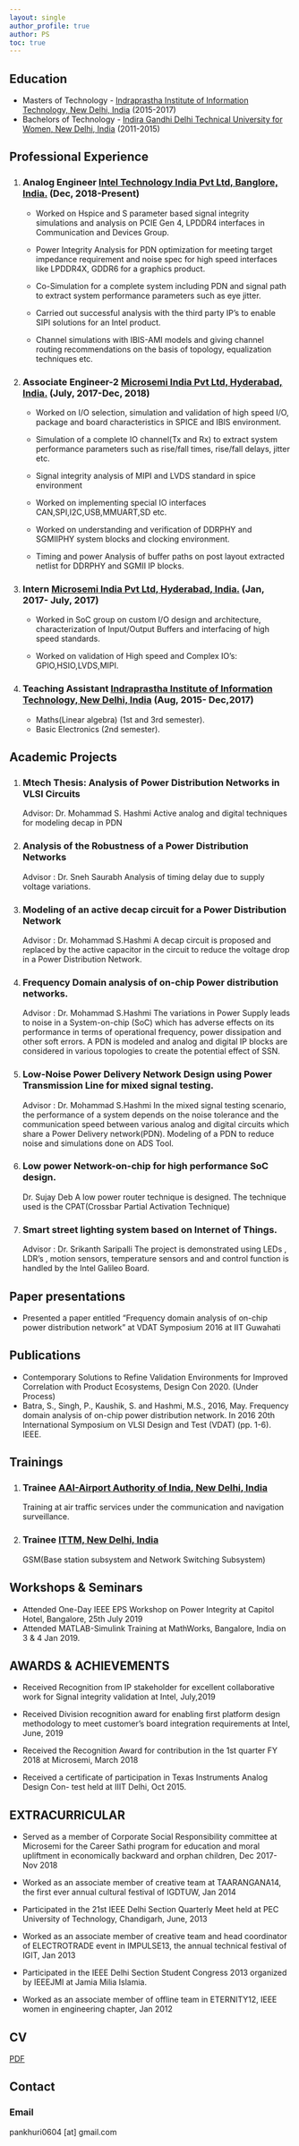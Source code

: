 ```yaml
---
layout: single
author_profile: true
author: PS
toc: true
---
```



## Education
- Masters of Technology - [Indraprastha Institute of Information Technology, New Delhi, India](https://www.iiitd.ac.in/) (2015-2017)
- Bachelors of Technology - [Indira Gandhi Delhi Technical University for Women, New Delhi, India](https://www.igdtuw.ac.in//) (2011-2015)

## Professional Experience

1. ### Analog Engineer [Intel Technology India Pvt Ltd, Banglore, India.](https://www.intel.com/) (Dec, 2018-Present)
   - Worked on Hspice and S parameter based signal integrity simulations and analysis on PCIE Gen 4, 
    LPDDR4 interfaces in Communication and Devices Group.
    
   - Power Integrity Analysis for PDN optimization for meeting target impedance requirement and noise
    spec for high speed interfaces like LPDDR4X, GDDR6 for a graphics product.
    
   - Co-Simulation for a complete system including PDN and signal path to extract system performance 
    parameters such as eye jitter.
    
   - Carried out successful analysis with the third party IP’s to enable SIPI solutions for an Intel 
    product.
    
   - Channel simulations with IBIS-AMI models and giving channel routing recommendations on the basis
    of topology, equalization techniques etc.
2. ### Associate Engineer-2 [Microsemi India Pvt Ltd, Hyderabad, India.](https://www.microsemi.com/) (July, 2017-Dec, 2018)
   - Worked on I/O selection, simulation and validation of high speed I/O, package and board characteristics
    in SPICE and IBIS environment.
    
   - Simulation of a complete IO channel(Tx and Rx) to extract system performance parameters such as rise/fall
    times, rise/fall delays, jitter etc.
    
   - Signal integrity analysis of MIPI and LVDS standard in spice environment
    
   - Worked on implementing special IO interfaces CAN,SPI,I2C,USB,MMUART,SD etc.
    
   - Worked on understanding and verification of DDRPHY and SGMIIPHY system blocks and clocking environment.
    
   - Timing and power Analysis of buffer paths on post layout extracted netlist for DDRPHY and SGMII IP blocks.
3. ### Intern [Microsemi India Pvt Ltd, Hyderabad, India.](https://www.microsemi.com/) (Jan, 2017- July, 2017)
   - Worked in SoC group on custom I/O design and architecture, characterization of Input/Output Buffers and 
    interfacing of high speed standards.
    
   - Worked on validation of High speed and Complex IO’s: GPIO,HSIO,LVDS,MIPI.
    
4. ### Teaching Assistant [Indraprastha Institute of Information Technology, New Delhi, India](https://www.iiitd.ac.in/) (Aug, 2015- Dec,2017)
   - Maths(Linear algebra) (1st and 3rd semester).  
   - Basic Electronics (2nd semester).
    
## Academic Projects
1. ### Mtech Thesis: Analysis of Power Distribution Networks in VLSI Circuits
   Advisor: Dr. Mohammad S. Hashmi
   Active analog and digital techniques for modeling decap in PDN
    
2. ### Analysis of the Robustness of a Power Distribution Networks
   Advisor : Dr. Sneh Saurabh
   Analysis of timing delay due to supply voltage variations.
    
3. ### Modeling of an active decap circuit for a Power Distribution Network
   Advisor : Dr. Mohammad S.Hashmi
   A decap circuit is proposed and replaced by the active capacitor in the circuit to reduce the voltage
    drop in a Power Distribution Network.
    
4. ### Frequency Domain analysis of on-chip Power distribution networks.
   Advisor : Dr. Mohammad S.Hashmi
   The variations in Power Supply leads to noise in a System-on-chip (SoC) which has adverse effects on 
    its performance in terms of operational frequency, power dissipation and other soft errors. A PDN is 
    modeled and analog and digital IP blocks are considered in various topologies to create the potential
    effect of SSN.
    
5. ### Low-Noise Power Delivery Network Design using Power Transmission Line for mixed signal testing.
   Advisor : Dr. Mohammad S.Hashmi
   In the mixed signal testing scenario, the performance of a system depends on the noise tolerance and
    the communication speed between various analog and digital circuits which share a Power Delivery network(PDN). 
    Modeling of a PDN to reduce noise and simulations done on ADS Tool.
    
6. ### Low power Network-on-chip for high performance SoC design.
   Dr. Sujay Deb
   A low power router technique is designed. The technique used is the CPAT(Crossbar Partial Activation Technique)
    
7. ### Smart street lighting system based on Internet of Things.
   Advisor : Dr. Srikanth Saripalli
   The project is demonstrated using LEDs , LDR’s , motion sensors, temperature sensors and and control function
    is handled by the Intel Galileo Board.

## Paper presentations
- Presented a paper entitled “Frequency domain analysis of on-chip power distribution network” at VDAT Symposium
2016 at IIT Guwahati
    
## Publications
- Contemporary Solutions to Refine Validation Environments for Improved Correlation with Product Ecosystems, 
Design Con 2020. (Under Process)
- Batra, S., Singh, P., Kaushik, S. and Hashmi, M.S., 2016, May. Frequency domain analysis of on-chip power 
distribution network. In 2016 20th International Symposium on VLSI Design and Test (VDAT) (pp. 1-6). IEEE.

## Trainings 
1. ### Trainee [AAI-Airport Authority of India, New Delhi, India](https://www.aai.aero/)
   Training at air traffic services under the communication and navigation surveillance.
      
2. ### Trainee [ITTM, New Delhi, India](http://mtnldelhi.in/ittm/)
   GSM(Base station subsystem and Network Switching Subsystem)
      
## Workshops & Seminars
 - Attended One-Day IEEE EPS Workshop on Power Integrity at Capitol Hotel, Bangalore, 25th July 2019
 - Attended MATLAB-Simulink Training at MathWorks, Bangalore, India on 3 & 4 Jan 2019.

## AWARDS & ACHIEVEMENTS 
- Received Recognition from IP stakeholder for excellent collaborative work for Signal integrity validation at 
Intel, July,2019

- Received Division recognition award for enabling first platform design methodology to meet customer’s board 
integration requirements at Intel, June, 2019

- Received the Recognition Award for contribution in the 1st quarter FY 2018 at Microsemi, March 2018

- Received a certificate of participation in Texas Instruments Analog Design Con- test held at IIIT Delhi, Oct 2015.

## EXTRACURRICULAR
- Served as a member of Corporate Social Responsibility committee at Microsemi for the Career Sathi program for 
education and moral upliftment in economically backward and orphan children, Dec 2017-Nov 2018

- Worked as an associate member of creative team at TAARANGANA14, the first ever annual cultural festival of IGDTUW, Jan 2014 

- Participated in the 21st IEEE Delhi Section Quarterly Meet held at PEC University of Technology, Chandigarh, June, 2013

- Worked as an associate member of creative team and head coordinator of ELECTROTRADE event in IMPULSE13, the 
annual technical festival of IGIT, Jan 2013

- Participated in the IEEE Delhi Section Student Congress 2013 organized by IEEEJMI at Jamia Milia Islamia. 

- Worked as an associate member of offline team in ETERNITY12, IEEE women in engineering chapter, Jan 2012
## CV

[PDF]({{site.url}}/download/CV.pdf)

## Contact

### Email

pankhuri0604 [at] gmail.com


